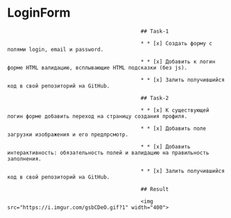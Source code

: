 # LoginForm
                                               
                                               ## Task-1
                                               
                                               * * [x] Создать форму с полями login, email и password.
                                               
                                               * * [x] Добавить к логин форме HTML валидацию, всплывающие HTML подсказки (без js).
                                               
                                               * * [x] Залить получившийся код в свой репозиторий на GitHub.
                                               
                                               ## Task-2
                                               
                                               * * [x] К существующей логин форме добавить переход на страницу создания профиля.
                                               
                                               * * [x] Добавить поле загрузки изображения и его предпрсмотр.
                                               
                                               * * [x] Добавить интерактивность: обязательность полей и валидацию на правильность заполнения.
                                               
                                               * * [x] Залить получившийся код в свой репозиторий на GitHub.
                                               
                                               ## Result
                                               
                                               <img src="https://i.imgur.com/gsbCDeO.gif?1" width="400">
                                               